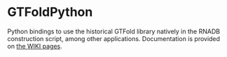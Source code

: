 # GTFoldPython
Python bindings to use the historical GTFold library natively in the RNADB construction script, among other applications. 
Documentation is provided on [the WIKI pages](https://github.gatech.edu/gtDMMB/GTFoldPython/wiki).
